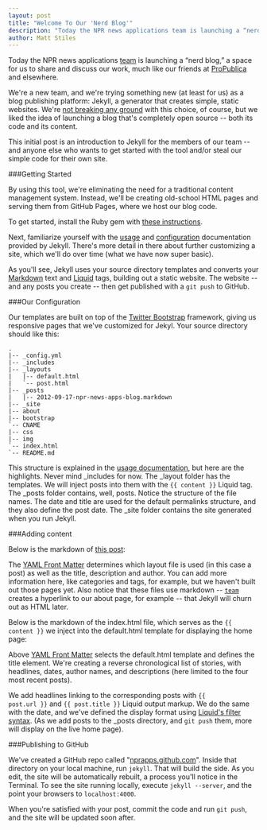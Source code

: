 ```yaml
---
layout: post
title: "Welcome To Our 'Nerd Blog'"
description: "Today the NPR news applications team is launching a “nerd blog,” a space for us to share and discuss our work, a la our friends at ProPublica et al. This post explains how to use Jekyll to publish a blog."
author: Matt Stiles
---
```

Today the NPR news applications [team](/about/) is launching a “nerd blog,” a space for us to share and discuss our work, much like our friends at [ProPublica](http://www.propublica.org/nerds/) and elsewhere.

We're a new team, and we're trying something new (at least for us) as a blog publishing platform: Jekyll, a generator that creates simple, static websites. We're [not breaking any ground](http://developmentseed.org/blog/2011/09/09/jekyll-github-pages/) with this choice, of course, but we liked the idea of launching a blog that's completely open source -- both its code and its content. 

This initial post is an introduction to Jekyll for the members of our team -- and anyone else who wants to get started with the tool and/or steal our simple code for their own site. 

###Getting Started

By using this tool, we're eliminating the need for a traditional content management system. Instead, we'll be creating old-school HTML pages and serving them from GitHub Pages, where we host our blog code.

To get started, install the Ruby gem with [these instructions](https://github.com/mojombo/jekyll/wiki/install). 

Next, familiarize yourself with the [usage](https://github.com/mojombo/jekyll/wiki/Usage) and [configuration](https://github.com/mojombo/jekyll/wiki/Configuration) documentation provided by Jekyll. There's more detail in there about further customizing a site, which we'll do over time (what we have now super basic). 

As you'll see, Jekyll uses your source directory templates and converts your [Markdown](http://daringfireball.net/projects/markdown/syntax) text and [Liquid](https://github.com/Shopify/liquid/wiki/Liquid-for-Designers) tags, building out a static website. The website -- and any posts you create -- then get published with a <code>git push</code> to GitHub.

###Our Configuration

Our templates are built on top of the [Twitter Bootstrap](http://twitter.github.com/bootstrap/) framework, giving us responsive pages that we've customized for Jekyl. Your source directory should like this:

	.
	|-- _config.yml
	|-- _includes
	|-- _layouts
	|   |-- default.html
	|   `-- post.html
	|-- _posts
	|   |-- 2012-09-17-npr-news-apps-blog.markdown
	|-- _site
	|-- about
	|-- bootstrap
	`-- CNAME
	|-- css
	|-- img
	`-- index.html
	`-- README.md

This structure is explained in the [usage documentation](https://github.com/mojombo/jekyll/wiki/Usage), but here are the highlights. Never mind &#95;includes for now. The &#95;layout folder has the templates. We will inject posts into them with the <code>&#123;&#123; content &#125;&#125;</code> Liquid tag. The &#95;posts folder contains, well, posts. Notice the structure of the file names. The date and title are used for the default permalinks structure, and they also define the post date. The &#95;site folder contains the site generated when you run Jekyll.

###Adding content

Below is the markdown of [this post](http://blog.apps.npr.org/2012/09/17/npr-news-apps-blog.html): 

<script src="https://gist.github.com/3745792.js?file=post">
</script> 

The [YAML Front Matter](http://github.com/mojombo/jekyll/wiki/YAML-Front-Matter) determines which layout file is used (in this case a post) as well as the title, description and author. You can add more information here, like categories and tags, for example, but we haven't built out those pages yet. Also notice that these files use markdown -- <code>[team](/about/)</code> creates a hyperlink to our about page, for example -- that Jekyll will churn out as HTML later.

Below is the markdown of the index.html file, which serves as the <code>&#123;&#123; content &#125;&#125;</code> we inject into the default.html template for displaying the home page:

<script src="https://gist.github.com/3745411.js?file=index.html">
</script>

Above [YAML Front Matter](http://github.com/mojombo/jekyll/wiki/YAML-Front-Matter) selects the default.html template and defines the title element. We're creating a reverse chronological list of stories, with headlines, dates, author names, and descriptions (here limited to the four most recent posts).

We add headlines linking to the corresponding posts with <code>&#123;&#123; post.url &#125;&#125;</code> and <code>&#123;&#123; post.title &#125;&#125;</code> Liquid output markup. We do the same with the date, and we've defined the display format using [Liquid's filter syntax](http://liquid.rubyforge.org/classes/Liquid/StandardFilters.html#M000012). (As we add posts to the &#95;posts directory, and <code>git push</code> them, more will display on the live home page).

###Publishing to GitHub

We've created a GitHub repo called "[nprapps.github.com](https://github.com/nprapps/nprapps.github.com)". Inside that directory on your local machine, run <code>jekyll</code>. That will build the side. As you edit, the site will be automatically rebuilt, a process you'll notice in the Terminal. To see the site running locally, execute <code>jekyll --server</code>, and the point your browsers to <code>localhost:4000</code>. 

When you're satisfied with your post, commit the code and run <code>git push</code>, and the site will be updated soon after.